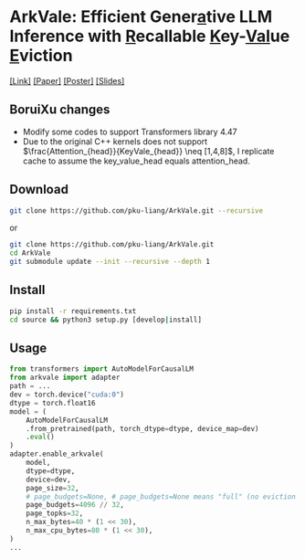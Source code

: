 # ArkVale: Efficient Gener<ins>a</ins>tive LLM Inference with <ins>R</ins>ecallable <ins>K</ins>ey-<ins>Val</ins>ue <ins>E</ins>viction 

[\[Link\]](https://neurips.cc/virtual/2024/poster/96635) [\[Paper\]](./media/arkvale-nips24-paper.pdf) [\[Poster\]](./media/arkvale-nips24-poster.pdf) [\[Slides\]](./media/arkvale-nips24-talk.pdf)


## BoruiXu changes

- Modify some codes to support Transformers library 4.47
- Due to the original C++ kernels does not support $\frac{Attention_{head}}{KeyVale_{head}} \neq [1,4,8]$, I replicate cache to assume the key_value_head equals attention_head.

## Download

```bash
git clone https://github.com/pku-liang/ArkVale.git --recursive 
```

or 

```bash
git clone https://github.com/pku-liang/ArkVale.git
cd ArkVale
git submodule update --init --recursive --depth 1 
```

## Install 

```bash
pip install -r requirements.txt
cd source && python3 setup.py [develop|install]
```

## Usage 

```python
from transformers import AutoModelForCausalLM
from arkvale import adapter
path = ...
dev = torch.device("cuda:0")
dtype = torch.float16
model = (
    AutoModelForCausalLM
    .from_pretrained(path, torch_dtype=dtype, device_map=dev)
    .eval()
)
adapter.enable_arkvale(
    model, 
    dtype=dtype, 
    device=dev, 
    page_size=32,
    # page_budgets=None, # page_budgets=None means "full" (no eviction & recall)
    page_budgets=4096 // 32,
    page_topks=32,
    n_max_bytes=40 * (1 << 30),
    n_max_cpu_bytes=80 * (1 << 30),
)
...
```
